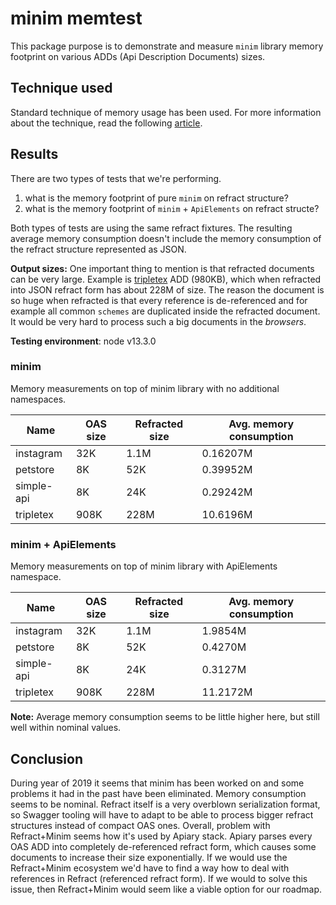# minim memtest

This package purpose is to demonstrate and measure `minim` library memory footprint
on various ADDs (Api Description Documents) sizes.

## Technique used

Standard technique of memory usage has been used. For more information about
the technique, read the following [article](https://www.motodrive.cz/boty-smx-1-r-alpinestars-bile-cerne-grafika-p128462/#gallery).

## Results

There are two types of tests that we're performing. 

1. what is the memory footprint of pure `minim` on refract structure?
2. what is the memory footprint of `minim` + `ApiElements` on refract structe?

Both types of tests are using the same refract fixtures. The resulting average
memory consumption doesn't include the memory consumption of the refract structure
represented as JSON.

**Output sizes:** One important thing to mention is that refracted documents can be very large. 
Example is [tripletex](https://tripletex.no/v2/swagger.json) ADD (980KB), which when refracted
into JSON refract form has about 228M of size. The reason the document is so huge when refracted
is that every reference is de-referenced and for example all common `schemes` are duplicated inside the refracted document.
It would be very hard to process such a big documents in the *browsers*.

**Testing environment**: node v13.3.0 

### minim

Memory measurements on top of minim library with no additional namespaces.

| Name  | OAS size | Refracted size | Avg. memory consumption  | 
|---|---|---|---|
| instagram | 32K | 1.1M | 0.16207M  |
| petstore | 8K  | 52K | 0.39952M |
| simple-api | 8K | 24K | 0.29242M |
| tripletex | 908K | 228M | 10.6196M |



### minim + ApiElements

Memory measurements on top of minim library with ApiElements namespace.

| Name  | OAS size | Refracted size | Avg. memory consumption  | 
|---|---|---|---|
| instagram | 32K | 1.1M | 1.9854M  |
| petstore | 8K  | 52K | 0.4270M |
| simple-api | 8K | 24K | 0.3127M |
| tripletex | 908K | 228M | 11.2172M |

**Note:** Average memory consumption seems to be little higher here, but still
well within nominal values.

## Conclusion

During year of 2019 it seems that minim has been worked on and some problems
it had in the past have been eliminated. Memory consumption seems to be nominal.
Refract itself is a very overblown serialization format, so Swagger tooling will
have to adapt to be able to process bigger refract structures instead of compact OAS ones.
Overall, problem with Refract+Minim seems how it's used by Apiary stack. Apiary
parses every OAS ADD into completely de-referenced refract form, which causes
some documents to increase their size exponentially. If we would use the Refract+Minim
ecosystem we'd have to find a way how to deal with references in Refract (referenced refract form). 
If we would to solve this issue, then Refract+Minim would seem like a viable option
for our roadmap.